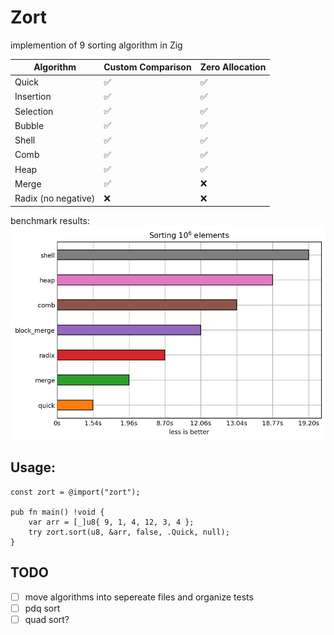 # Zort

implemention of 9 sorting algorithm in Zig

| Algorithm           | Custom Comparison | Zero Allocation |
| ------------------- | ----------------- | --------------- |
| Quick               | ✅                | ✅              |
| Insertion           | ✅                | ✅              |
| Selection           | ✅                | ✅              |
| Bubble              | ✅                | ✅              |
| Shell               | ✅                | ✅              |
| Comb                | ✅                | ✅              |
| Heap                | ✅                | ✅              |
| Merge               | ✅                | ❌              |
| Radix (no negative) | ❌                | ❌              |

benchmark results:
![exec_time.png](/benchmark/image/exec_time.png)

## Usage:

```zig
const zort = @import("zort");

pub fn main() !void {
    var arr = [_]u8{ 9, 1, 4, 12, 3, 4 };
    try zort.sort(u8, &arr, false, .Quick, null);
}
```

## TODO

- [ ] move algorithms into sepereate files and organize tests
- [ ] pdq sort
- [ ] quad sort?
